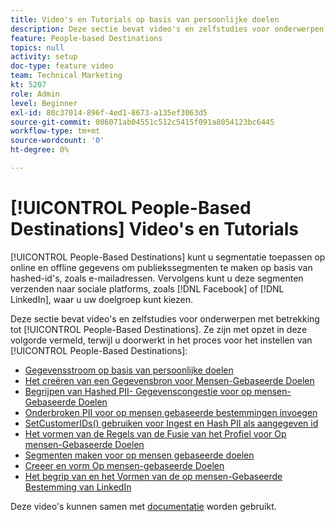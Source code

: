 ```yaml
---
title: Video's en Tutorials op basis van persoonlijke doelen
description: Deze sectie bevat video's en zelfstudies voor onderwerpen betreffende Op mensen gebaseerde Doelen.
feature: People-based Destinations
topics: null
activity: setup
doc-type: feature video
team: Technical Marketing
kt: 5207
role: Admin
level: Beginner
exl-id: 80c37014-896f-4ed1-8673-a135ef3063d5
source-git-commit: 086071ab04551c512c5415f091a8054123bc6445
workflow-type: tm+mt
source-wordcount: '0'
ht-degree: 0%

---
```


# [!UICONTROL People-Based Destinations] Video&#39;s en Tutorials

[!UICONTROL People-Based Destinations] kunt u segmentatie toepassen op online en offline gegevens om publiekssegmenten te maken op basis van hashed-id&#39;s, zoals e-mailadressen. Vervolgens kunt u deze segmenten verzenden naar sociale platforms, zoals [!DNL Facebook] of [!DNL LinkedIn], waar u uw doelgroep kunt kiezen.

Deze sectie bevat video&#39;s en zelfstudies voor onderwerpen met betrekking tot [!UICONTROL People-Based Destinations]. Ze zijn met opzet in deze volgorde vermeld, terwijl u doorwerkt in het proces voor het instellen van [!UICONTROL People-Based Destinations]:

* [Gegevensstroom op basis van persoonlijke doelen](people-based-destinations-data-flow.md)
* [Het creëren van een Gegevensbron voor Mensen-Gebaseerde Doelen](creating-a-data-source-for-people-based-destinations.md)
* [Begrijpen van Hashed PII- Gegevenscongestie voor op mensen-Gebaseerde Doelen](understanding-hashed-pii-data-ingestion-for-people-based-destinations.md)
* [Onderbroken PII voor op mensen gebaseerde bestemmingen invoegen](ingesting-hashed-pii-for-people-based-destinations.md)
* [SetCustomerIDs() gebruiken voor Ingest en Hash PII als aangegeven id](using-setcustomerids-to-ingest-and-hash-pii-as-a-declared-id.md)
* [Het vormen van de Regels van de Fusie van het Profiel voor Op mensen-Gebaseerde Doelen](configuring-profile-merge-rules-for-people-based-destinations.md)
* [Segmenten maken voor op mensen gebaseerde doelen](creating-segments-for-people-based-destinations.md)
* [Creeer en vorm Op mensen-gebaseerde Doelen](create-and-configure-people-based-destinations.md)
* [Het begrip van en het Vormen van de op mensen-Gebaseerde Bestemming van LinkedIn](understanding-and-configuring-the-linkedin-pbd.md)

Deze video&#39;s kunnen samen met [documentatie](https://experienceleague.adobe.com/docs/audience-manager/user-guide/features/destinations/people-based/people-based-destinations-overview.html) worden gebruikt.
